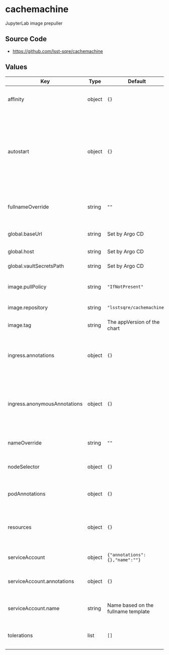 # cachemachine

JupyterLab image prepuller

## Source Code

* <https://github.com/lsst-sqre/cachemachine>

## Values

| Key | Type | Default | Description |
|-----|------|---------|-------------|
| affinity | object | `{}` | Affinity rules for the cachemachine frontend pod |
| autostart | object | `{}` | Autostart configuration. Each key is the name of a class of images to pull, and the value is the JSON specification for which and how many images to pull. |
| fullnameOverride | string | `""` | Override the full name for resources (includes the release name) |
| global.baseUrl | string | Set by Argo CD | Base URL for the environment |
| global.host | string | Set by Argo CD | Host name for ingress |
| global.vaultSecretsPath | string | Set by Argo CD | Base path for Vault secrets |
| image.pullPolicy | string | `"IfNotPresent"` | Pull policy for the cachemachine image |
| image.repository | string | `"lsstsqre/cachemachine"` | cachemachine image to use |
| image.tag | string | The appVersion of the chart | Tag of cachemachine image to use |
| ingress.annotations | object | `{}` | Additional annotations to add for endpoints that are authenticated |
| ingress.anonymousAnnotations | object | `{}` | Additional annotations to add for endpoints that allow anonymous access, such as `/*/available` |
| nameOverride | string | `""` | Override the base name for resources |
| nodeSelector | object | `{}` | Node selector rules for the cachemachine frontend pod |
| podAnnotations | object | `{}` | Annotations for the cachemachine frontend pod |
| resources | object | `{}` | Resource limits and requests for the cachemachine frontend pod |
| serviceAccount | object | `{"annotations":{},"name":""}` | Secret names to use for all Docker pulls |
| serviceAccount.annotations | object | `{}` | Annotations to add to the service account |
| serviceAccount.name | string | Name based on the fullname template | Name of the service account to use |
| tolerations | list | `[]` | Tolerations for the cachemachine frontend pod |
